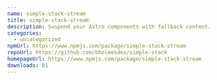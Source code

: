 ```yaml
---
name: simple-stack-stream
title: simple-stack-stream
description: Suspend your Astro components with fallback content.
categories:
  - uncategorized
npmUrl: https://www.npmjs.com/package/simple-stack-stream
repoUrl: https://github.com/bholmesdev/simple-stack
homepageUrl: https://www.npmjs.com/package/simple-stack-stream
downloads: 81
---
```

